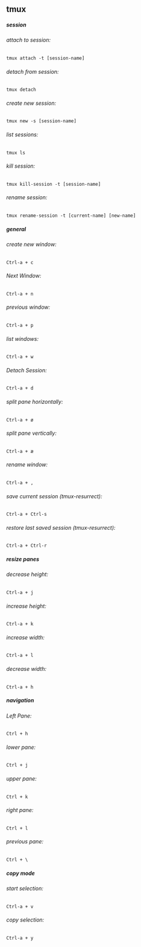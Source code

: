 ## tmux
##### session
###### attach to session:
`tmux attach -t [session-name]`
###### detach from session:
`tmux detach`
###### create new session:
`tmux new -s [session-name]`
###### list sessions:
`tmux ls`
###### kill session:
`tmux kill-session -t [session-name]`
###### rename session:
`tmux rename-session -t [current-name] [new-name]`

##### general
###### create new window:
`Ctrl-a + c`
###### Next Window:
`Ctrl-a + n`
###### previous window:
`Ctrl-a + p`
###### list windows:
`Ctrl-a + w`
###### Detach Session:
`Ctrl-a + d`
###### split pane horizontally:
`Ctrl-a + ø`
###### split pane vertically:
`Ctrl-a + æ`
###### rename window:
`Ctrl-a + ,`
###### save current session (tmux-resurrect):
`Ctrl-a + Ctrl-s`
###### restore last saved session (tmux-resurrect):
`Ctrl-a + Ctrl-r`

##### resize panes
###### decrease height:
`Ctrl-a + j`
###### increase height:
`Ctrl-a + k`
###### increase width:
`Ctrl-a + l`
###### decrease width:
`Ctrl-a + h`

##### navigation
###### Left Pane:
`Ctrl + h`
###### lower pane:
`Ctrl + j`
###### upper pane:
`Ctrl + k`
###### right pane:
`Ctrl + l`
###### previous pane:
`Ctrl + \`

##### copy mode
###### start selection:
`Ctrl-a + v`
###### copy selection:
`Ctrl-a + y`



